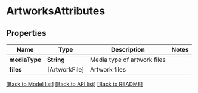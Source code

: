 # ArtworksAttributes

## Properties
Name | Type | Description | Notes
------------ | ------------- | ------------- | -------------
**mediaType** | **String** | Media type of artwork files | 
**files** | [ArtworkFile] | Artwork files | 

[[Back to Model list]](../README.md#documentation-for-models) [[Back to API list]](../README.md#documentation-for-api-endpoints) [[Back to README]](../README.md)


